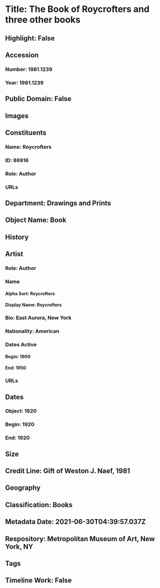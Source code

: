 # Title: The Book of Roycrofters and three other books
## Highlight: False
## Accession
### Number: 1981.1239
### Year: 1981.1239
## Public Domain: False
## Images
## Constituents
### Name: Roycrofters
### ID: 86916
### Role: Author
### URLs
## Department: Drawings and Prints
## Object Name: Book
## History
## Artist
### Role: Author
### Name
#### Alpha Sort: Roycrofters
#### Display Name: Roycrofters
### Bio: East Aurora, New York
### Nationality: American
### Dates Active
#### Begin: 1900
#### End: 1950
### URLs
## Dates
### Object: 1920
### Begin: 1920
### End: 1920
## Size
## Credit Line: Gift of Weston J. Naef, 1981
## Geography
## Classification: Books
## Metadata Date: 2021-06-30T04:39:57.037Z
## Respository: Metropolitan Museum of Art, New York, NY
## Tags
## Timeline Work: False